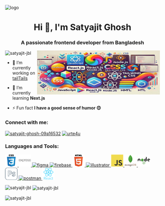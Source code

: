 ![logo]([https://github.com/satyajit-jbl/satyajit-jbl/blob/main/github-header-image%20(1).png](https://github.com/satyajit-jbl/satyajit-jbl/blob/main/bannergg.jpg))
<h1 align="center">Hi 👋, I'm Satyajit Ghosh</h1>
<h3 align="center">A passionate frontend developer from Bangladesh</h3>

<img align="right" alt="coding" width="400" src="https://github.com/satyajit-jbl/satyajit-jbl/blob/main/bannergg.jpg">

<p align="left"> <img src="https://komarev.com/ghpvc/?username=satyajit-jbl&label=Profile%20views&color=0e75b6&style=flat" alt="satyajit-jbl" /> </p>

- 🔭 I’m currently working on [tailTails](https://tailtales-b9d67.web.app/)

- 🌱 I’m currently learning **Next.js**

- ⚡ Fun fact **I have a good sense of humor 😊**

<h3 align="left">Connect with me:</h3>
<p align="left">
<a href="https://linkedin.com/in/satyajit-ghosh-09a16532" target="blank"><img align="center" src="https://raw.githubusercontent.com/rahuldkjain/github-profile-readme-generator/master/src/images/icons/Social/linked-in-alt.svg" alt="satyajit-ghosh-09a16532" height="30" width="40" /></a>
<a href="https://fb.com/urte4u" target="blank"><img align="center" src="https://raw.githubusercontent.com/rahuldkjain/github-profile-readme-generator/master/src/images/icons/Social/facebook.svg" alt="urte4u" height="30" width="40" /></a>
</p>

<h3 align="left">Languages and Tools:</h3>
<p align="left"> <a href="https://www.w3schools.com/css/" target="_blank" rel="noreferrer"> <img src="https://raw.githubusercontent.com/devicons/devicon/master/icons/css3/css3-original-wordmark.svg" alt="css3" width="40" height="40"/> </a> <a href="https://expressjs.com" target="_blank" rel="noreferrer"> <img src="https://raw.githubusercontent.com/devicons/devicon/master/icons/express/express-original-wordmark.svg" alt="express" width="40" height="40"/> </a> <a href="https://www.figma.com/" target="_blank" rel="noreferrer"> <img src="https://www.vectorlogo.zone/logos/figma/figma-icon.svg" alt="figma" width="40" height="40"/> </a> <a href="https://firebase.google.com/" target="_blank" rel="noreferrer"> <img src="https://www.vectorlogo.zone/logos/firebase/firebase-icon.svg" alt="firebase" width="40" height="40"/> </a> <a href="https://www.w3.org/html/" target="_blank" rel="noreferrer"> <img src="https://raw.githubusercontent.com/devicons/devicon/master/icons/html5/html5-original-wordmark.svg" alt="html5" width="40" height="40"/> </a> <a href="https://www.adobe.com/in/products/illustrator.html" target="_blank" rel="noreferrer"> <img src="https://www.vectorlogo.zone/logos/adobe_illustrator/adobe_illustrator-icon.svg" alt="illustrator" width="40" height="40"/> </a> <a href="https://developer.mozilla.org/en-US/docs/Web/JavaScript" target="_blank" rel="noreferrer"> <img src="https://raw.githubusercontent.com/devicons/devicon/master/icons/javascript/javascript-original.svg" alt="javascript" width="40" height="40"/> </a> <a href="https://www.mongodb.com/" target="_blank" rel="noreferrer"> <img src="https://raw.githubusercontent.com/devicons/devicon/master/icons/mongodb/mongodb-original-wordmark.svg" alt="mongodb" width="40" height="40"/> </a> <a href="https://nodejs.org" target="_blank" rel="noreferrer"> <img src="https://raw.githubusercontent.com/devicons/devicon/master/icons/nodejs/nodejs-original-wordmark.svg" alt="nodejs" width="40" height="40"/> </a> <a href="https://www.photoshop.com/en" target="_blank" rel="noreferrer"> <img src="https://raw.githubusercontent.com/devicons/devicon/master/icons/photoshop/photoshop-line.svg" alt="photoshop" width="40" height="40"/> </a> <a href="https://postman.com" target="_blank" rel="noreferrer"> <img src="https://www.vectorlogo.zone/logos/getpostman/getpostman-icon.svg" alt="postman" width="40" height="40"/> </a> <a href="https://reactjs.org/" target="_blank" rel="noreferrer"> <img src="https://raw.githubusercontent.com/devicons/devicon/master/icons/react/react-original-wordmark.svg" alt="react" width="40" height="40"/> </a> </p>

<p><img align="left" src="https://github-readme-stats.vercel.app/api/top-langs?username=satyajit-jbl&show_icons=true&locale=en&layout=compact" alt="satyajit-jbl" /></p>

<p>&nbsp;<img align="center" src="https://github-readme-stats.vercel.app/api?username=satyajit-jbl&show_icons=true&locale=en" alt="satyajit-jbl" /></p>

<p><img align="center" src="https://github-readme-streak-stats.herokuapp.com/?user=satyajit-jbl&" alt="satyajit-jbl" /></p>
